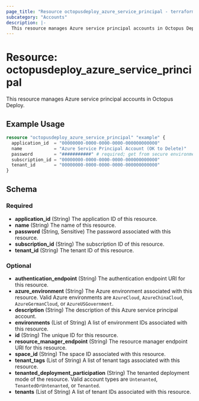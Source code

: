 ```yaml
---
page_title: "Resource octopusdeploy_azure_service_principal - terraform-provider-octopusdeploy"
subcategory: "Accounts"
description: |-
  This resource manages Azure service principal accounts in Octopus Deploy.
---
```


# Resource: octopusdeploy_azure_service_principal

This resource manages Azure service principal accounts in Octopus Deploy.

## Example Usage

```terraform
resource "octopusdeploy_azure_service_principal" "example" {
  application_id  = "00000000-0000-0000-0000-000000000000"
  name            = "Azure Service Principal Account (OK to Delete)"
  password        = "###########" # required; get from secure environment/store
  subscription_id = "00000000-0000-0000-0000-000000000000"
  tenant_id       = "00000000-0000-0000-0000-000000000000"
}
```
<!-- schema generated by tfplugindocs -->
## Schema

### Required

- **application_id** (String) The application ID of this resource.
- **name** (String) The name of this resource.
- **password** (String, Sensitive) The password associated with this resource.
- **subscription_id** (String) The subscription ID of this resource.
- **tenant_id** (String) The tenant ID of this resource.

### Optional

- **authentication_endpoint** (String) The authentication endpoint URI for this resource.
- **azure_environment** (String) The Azure environment associated with this resource. Valid Azure environments are `AzureCloud`, `AzureChinaCloud`, `AzureGermanCloud`, or `AzureUSGovernment`.
- **description** (String) The description of this Azure service principal account.
- **environments** (List of String) A list of environment IDs associated with this resource.
- **id** (String) The unique ID for this resource.
- **resource_manager_endpoint** (String) The resource manager endpoint URI for this resource.
- **space_id** (String) The space ID associated with this resource.
- **tenant_tags** (List of String) A list of tenant tags associated with this resource.
- **tenanted_deployment_participation** (String) The tenanted deployment mode of the resource. Valid account types are `Untenanted`, `TenantedOrUntenanted`, or `Tenanted`.
- **tenants** (List of String) A list of tenant IDs associated with this resource.



